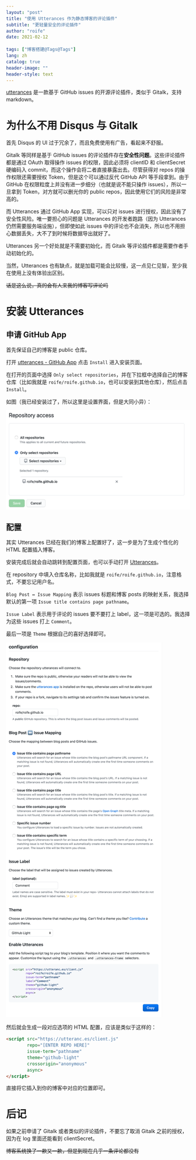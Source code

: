 ```yaml
---
layout: "post"
title: "使用 Utterances 作为静态博客的评论插件"
subtitle: "更轻量安全的评论插件"
author: "roife"
date: 2021-02-12

tags: ["博客搭建@Tags@Tags"]
lang: zh
catalog: true
header-image: ""
header-style: text
---
```


[utterances](https://utteranc.es) 是一款基于 GitHub issues 的开源评论插件，类似于 Gitalk，支持 markdown。

# 为什么不用 Disqus 与 Gitalk

首先 Disqus 的 UI 过于冗余了，而且免费使用有广告，看起来不舒服。

Gitalk 等同样是基于 GitHub issues 的评论插件存在**安全性问题**。这些评论插件都是通过 OAuth 取得操作 issues 的权限，因此必须将 clientID 和 clientSecret 硬编码入 commit，而这个操作会将二者直接暴露出去。尽管获得对 repos 的操作权限还需要授权 Token，但是这个可以通过反代 GitHub API 等手段拿到。由于 GitHub 在权限粒度上并没有进一步细分（也就是说不能只操作 issues），所以一旦拿到 Token，对方就可以删光你的 public repos，因此使用它们的风险是非常高的。

而 Utterances 通过 GitHub App 实现，可以只对 issues 进行授权，因此没有了安全性风险。唯一要担心的问题是 Utterances 的开发者跑路（因为 Utterances 仍然需要服务端设施），但即使如此 issues 中的评论也不会消失，所以也不用担心数据丢失，大不了到时候将数据导出就好了。

Utterances 另一个好处就是不需要初始化，而 Gitalk 等评论插件都是需要作者手动初始化的。

当然，Utterances 也有缺点，就是加载可能会比较慢，这一点见仁见智，至少我在使用上没有体验出区别。

~~话是这么说，真的会有人来我的博客写评论吗~~

# 安装 Utterances

## 申请 GitHub App

首先保证自己的博客是 public 仓库。

打开 [utterances - GitHub App](https://github.com/apps/utterances) 点击 `Install` 进入安装页面。

在打开的页面中选择 `Only select repositories`，并在下拉框中选择自己的博客仓库（比如我就是 `roife/roife.github.io`，也可以安装到其他仓库），然后点击 `Install`。

如图（我已经安装过了，所以这里是设置界面，但是大同小异）：

![utterances-installation](/img/in-post/post-use-utterances-for-comment/utterances-installation.png)

## 配置

其实 Utterances 已经在我们的博客上配置好了，这一步是为了生成个性化的 HTML 配置插入博客。

安装完成后就会自动跳转到配置页面，也可以手动打开 [Utterances](https://utteranc.es)。

在 repository 中填入仓库名称，比如我就是 `roife/roife.github.io`，注意格式，不要忘记用户名。

`Blog Post ↔️ Issue Mapping` 表示 issues 标题和博客 posts 的映射关系，我选择默认的第一项 `Issue title contains page pathname`。

`Issue Label` 表示用于评论的 issues 要不要打上 label，这一项是可选的。我选择为这些 issues 打上 `Comment`。

最后一项是 `Theme` 根据自己的喜好选择即可。

![utterances-configuration](/img/in-post/post-use-utterances-for-comment/utterances-configuration.png)

然后就会生成一段对应选项的 HTML 配置，应该是类似于这样的：

```html
<script src="https://utteranc.es/client.js"
        repo="[ENTER REPO HERE]"
        issue-term="pathname"
        theme="github-light"
        crossorigin="anonymous"
        async>
</script>
```

直接将它插入到你的博客中对应的位置即可。

# 后记

如果之前申请了 Gitalk 或者类似的评论插件，不要忘了取消 Gitalk 之前的授权，因为在 log 里面还能看到 clientSecret。

~~博客系统换了一款又一款，但是到现在几乎一条评论都没有~~